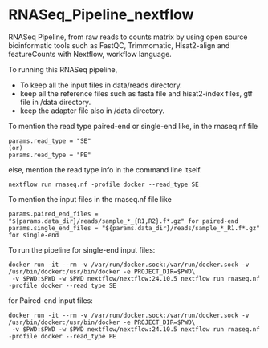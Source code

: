 # RNASeq_Pipeline_nextflow
RNASeq Pipeline, from raw reads to counts matrix by using open source bioinformatic tools such as FastQC, Trimmomatic, Hisat2-align and featureCounts with Nextflow, workflow language.

To running this RNASeq pipeline,
   - To keep all the input files in data/reads directory.
   - keep all the reference files such as fasta file and hisat2-index files, gtf file in /data directory.
   - keep the adapter file also in /data directory.

To mention the read type paired-end or single-end like, in the rnaseq.nf file
```
params.read_type = "SE"
(or)
params.read_type = "PE"
```
else, mention the read type info in the command line itself.
```
nextflow run rnaseq.nf -profile docker --read_type SE
```

To mention the input files in the rnaseq.nf file like
```
params.paired_end_files = "${params.data_dir}/reads/sample_*_{R1,R2}.f*.gz" for paired-end
params.single_end_files = "${params.data_dir}/reads/sample_*_R1.f*.gz" for single-end
```

To run the pipeline for single-end input files:
```
docker run -it --rm -v /var/run/docker.sock:/var/run/docker.sock -v /usr/bin/docker:/usr/bin/docker -e PROJECT_DIR=$PWD\
 -v $PWD:$PWD -w $PWD nextflow/nextflow:24.10.5 nextflow run rnaseq.nf -profile docker --read_type SE
```
for Paired-end input files:
```
docker run -it --rm -v /var/run/docker.sock:/var/run/docker.sock -v /usr/bin/docker:/usr/bin/docker -e PROJECT_DIR=$PWD\
 -v $PWD:$PWD -w $PWD nextflow/nextflow:24.10.5 nextflow run rnaseq.nf -profile docker --read_type PE
```
